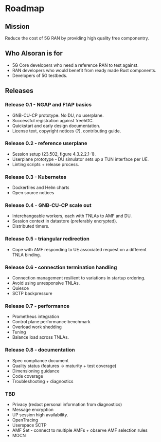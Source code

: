# Roadmap

## Mission

Reduce the cost of 5G RAN by providing high quality free componentry.

## Who Alsoran is for

-  5G Core developers who need a reference RAN to test against.
-  RAN developers who would benefit from ready made Rust components.
-  Developers of 5G testbeds.

## Releases

### Release 0.1 - NGAP and F1AP basics

- GNB-CU-CP prototype.  No DU, no userplane.
- Successful registration against free5GC.
- Quickstart and early design documentation.
- License text, copyright notices (?), contributing guide.

### Release 0.2 - reference userplane

- Session setup (23.502, figure 4.3.2.2.1-1).
- Userplane prototype - DU simulator sets up a TUN interface per UE. 
- Linting scripts + release process.

### Release 0.3 - Kubernetes

- Dockerfiles and Helm charts
- Open source notices

### Release 0.4 - GNB-CU-CP scale out

- Interchangeable workers, each with TNLAs to AMF and DU.
- Session context in datastore (preferably encrypted).
- Distributed timers. 

### Release 0.5 - triangular redirection

- Cope with AMF responding to UE associated request on a different TNLA binding.

### Release 0.6 - connection termination handling

- Connection management resilient to variations in startup ordering.
- Avoid using unresponsive TNLAs.
- Quiesce
- SCTP backpressure

### Release 0.7 - performance

- Prometheus integration
- Control plane performance benchmark
- Overload work shedding
- Tuning
- Balance load across TNLAs.

### Release 0.8 - documentation

- Spec compliance document
- Quality status (features -> maturity + test coverage) 
- Dimensioning guidance
- Code coverage
- Troubleshooting + diagnostics

### TBD

- Privacy (redact personal information from diagnostics)
- Message encryption
- UP session high availability.
- OpenTracing
- Userspace SCTP
- AMF Set - connect to multiple AMFs + observe AMF selection rules
- MOCN
